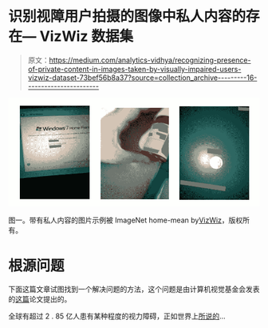# 识别视障用户拍摄的图像中私人内容的存在— VizWiz 数据集

> 原文：<https://medium.com/analytics-vidhya/recognizing-presence-of-private-content-in-images-taken-by-visually-impaired-users-vizwiz-dataset-73bef56b8a37?source=collection_archive---------16----------------------->

![](img/231a5968e0295658125fbc67facdec97.png)

图一。带有私人内容的图片示例被 ImageNet home-mean by[VizWiz](https://vizwiz.org/tasks-and-datasets/vizwiz-priv/)，版权所有。

# **根源问题**

下面这篇文章试图找到一个解决问题的方法，这个问题是由计算机视觉基金会发表的[这篇](http://openaccess.thecvf.com/content_CVPR_2019/papers/Gurari_VizWiz-Priv_A_Dataset_for_Recognizing_the_Presence_and_Purpose_of_CVPR_2019_paper.pdf)论文提出的。

全球有超过 2 . 85 亿人患有某种程度的视力障碍，正如世界上[所说的](https://www.who.int/blindness/GLOBALDATAFINALforweb.pdf)…
